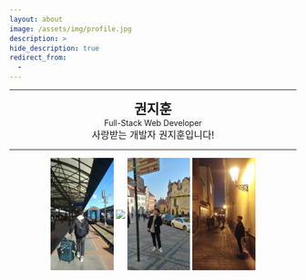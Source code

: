 ```yaml
---
layout: about
image: /assets/img/profile.jpg
description: >
hide_description: true
redirect_from:
  -
---
```


<!--author-->

---

<center>
<span style=
"font-size:170%;
font-weight:bold">
권지훈
</span>
<br>
<span style=
"font-size:100%">
Full-Stack Web Developer
</span>
<br>
<span style=
"font-size:120%">
사랑받는 개발자 권지훈입니다!
</span>
</center>

---
<div align="center">
  <img src="assets/img/about/train.jpg" width="22%" align="center" >
  <img src="assets/img/about/museum.jpg" width="22%" align="center" >
  <img src="assets/img/about/sign.jpg" width="22%" align="center" >
  <img src="assets/img/about/road.jpg" width="22%" align="center" >
</div>


